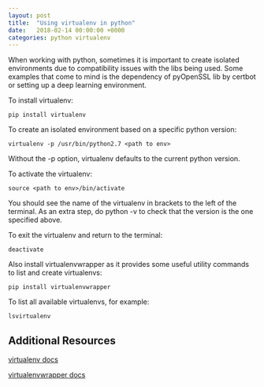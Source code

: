 ```yaml
---
layout: post
title:  "Using virtualenv in python"
date:   2018-02-14 00:00:00 +0000
categories: python virtualenv
---
```


When working with python, sometimes it is important to create isolated environments due to compatibility issues with the libs being used. Some examples that come to mind is the dependency of pyOpenSSL lib by certbot or setting up a deep learning environment.

To install virtualenv:
```
pip install virtualenv
```

To create an isolated environment based on a specific python version:
```
virtualenv -p /usr/bin/python2.7 <path to env>
```

Without the -p option, virtualenv defaults to the current python version.

To activate the virtualenv:
```
source <path to env>/bin/activate
```

You should see the name of the virtualenv in brackets to the left of the terminal. As an extra step, do python -v to check that the version is the one specified above.

To exit the virtualenv and return to the terminal:
```
deactivate
```

Also install virtualenvwrapper as it provides some useful utility commands to list and create virtualenvs:
```
pip install virtualenvwrapper
```

To list all available virtualenvs, for example:
```
lsvirtualenv
```

## Additional Resources
[virtualenv docs](https://virtualenv.pypa.io/en/stable/)

[virtualenvwrapper docs](http://virtualenvwrapper.readthedocs.io/en/latest/index.html)
